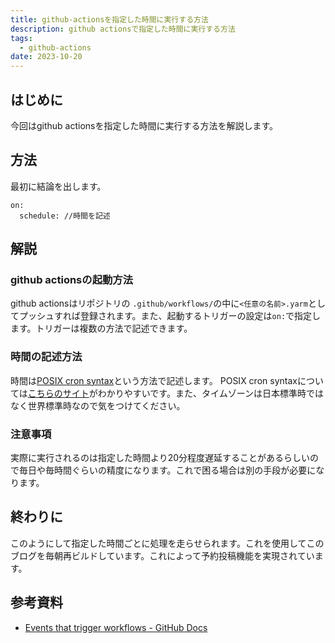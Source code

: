 ```yaml
---
title: github-actionsを指定した時間に実行する方法
description: github actionsで指定した時間に実行する方法
tags:
  - github-actions
date: 2023-10-20
---
```


## はじめに

今回はgithub actionsを指定した時間に実行する方法を解説します。

## 方法

最初に結論を出します。

```yarm
on:
  schedule: //時間を記述
```

## 解説

### github actionsの起動方法

github actionsはリポジトリの `.github/workflows/`の中に`<任意の名前>.yarm`としてプッシュすれば登録されます。また、起動するトリガーの設定は`on:`で指定します。トリガーは複数の方法で記述できます。

### 時間の記述方法

時間は[POSIX cron syntax](https://pubs.opengroup.org/onlinepubs/9699919799/utilities/crontab.html#tag_20_25_07)という方法で記述します。 POSIX cron syntaxについては[こちらのサイト](https://crontab.guru/)がわかりやすいです。また、タイムゾーンは日本標準時ではなく世界標準時なので気をつけてください。

### 注意事項

実際に実行されるのは指定した時間より20分程度遅延することがあるらしいので毎日や毎時間ぐらいの精度になります。これで困る場合は別の手段が必要になります。

## 終わりに

このようにして指定した時間ごとに処理を走らせられます。これを使用してこのブログを毎朝再ビルドしています。これによって予約投稿機能を実現されています。

## 参考資料

* [Events that trigger workflows - GitHub Docs](https://docs.github.com/en/actions/using-workflows/events-that-trigger-workflows#schedule)

